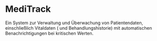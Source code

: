 # MediTrack
Ein System zur Verwaltung und Überwachung von Patientendaten, einschließlich Vitaldaten ( und Behandlungshistorie) mit automatischen Benachrichtigungen bei kritischen Werten.
